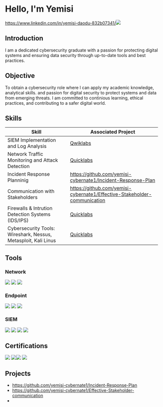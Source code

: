 # Hello, I'm Yemisi
https://www.linkedin.com/in/yemisi-daodu-832b07341/<img src="https://img.shields.io/badge/-LinkedIn-0072b1?&style=for-the-badge&logo=linkedin&logoColor=white" /></a>

## Introduction
I am a dedicated cybersecurity graduate with a passion for protecting digital systems and ensuring data security through up-to-date tools and best practices.

## Objective

To obtain a cybersecurity role where I can apply my academic knowledge, analytical skills. and passion for digital security to protect systems and data from emerging threats. I am committed to continious learning, ethical practices, and contributing to a safer digital world.

## Skills

| Skill                                         | Associated Project         |
|-----------------------------------------------|----------------------------|
| SIEM Implementation and Log Analysis          | <a href="https://google.com">Qwiklabs</a>|
| Network Traffic Monitoring and Attack Detection | <a href="https://google.com">Quicklabs</a>|
| Incident Response Planninig                    |https://github.com/yemisi-cybernate1/Incident-Response-Plan
| Communication with Stakeholders       |https://github.com/yemisi-cybernate1/Effective-Stakeholder-communication
| Firewalls & Intrution Detection Systems (IDS/IPS)                |  <a href="https://google.com">Quicklabs</a>|
| Cybersecurity Tools: Wireshark, Nessus, Metasploit, Kali Linus | <a href="https://google.com">Quicklabs</a> |

## Tools

### Network
<div>
    <img src="https://img.shields.io/badge/-Wireshark-1679A7?&style=for-the-badge&logo=Wireshark&logoColor=white" />
    <img src="https://img.shields.io/badge/-Suricata-EF3B2D?&style=for-the-badge&logo=Suricata&logoColor=white" />
    <img src="https://img.shields.io/badge/-Burp_Suite-FF7139?&style=for-the-badge&logo=Burp-Suite&logoColor=white" />

</div>

### Endpoint
<div>
    <img src="https://img.shields.io/badge/-Microsoft_Defender_for_Endpoint-00A4EF?&style=for-the-badge&logo=Microsoft&logoColor=white" />
    <img src="https://img.shields.io/badge/-Path_Management_Tools-4B275F?&style=for-the-badge&logo=Windows&logoColor=white" />
    <img src="https://img.shields.io/badge/-Application_Control_Tools-4B275F?&style=for-the-badge&logo=Windows&logoColor=white" />


### SIEM
<div>
    <img src="https://img.shields.io/badge/-Google_Chronicle-4285F4?&style=for-the-badge&logo=Google&logoColor=white" />
    <img src="https://img.shields.io/badge/-Splunk_Enterprise-000000?&style=for-the-badge&logo=Splunk&logoColor=white" />
    <img src="https://img.shields.io/badge/-Splunk_Cloud-000000?&style=for-the-badge&logo=Splunk&logoColor=white" />
    <img src="https://img.shields.io/badge/-SOAR-0078D4?&style=for-the-badge&logo=Microsoft&logoColor=white" />

    

</div>

## Certifications

<div>
<img src="https://img.shields.io/badge/-Google_Cybersecurity_Certificate-4285F4?&style=for-the-badge&logo=Google&logoColor=white" />
<img src="https://img.shields.io/badge/-A%2B-4D4D4D?&style=for-the-badge&logo=CompTIA&logoColor=white" /><img src="https://img.shields.io/badge/-Create_Chart_Dashboard_using_Microsoft-0078D4?&style=for-the-badge&logo=Microsoft&logoColor=white" />
<img src="https://img.shields.io/badge/-Introduction_to_Microsoft_Excel-217346?&style=for-the-badge&logo=Microsoft%20Excel&logoColor=white" />
  
## Projects
- https://github.com/yemisi-cybernate1/Incident-Response-Plan
- https://github.com/yemisi-cybernate1/Effective-Stakeholder-communication
- 
